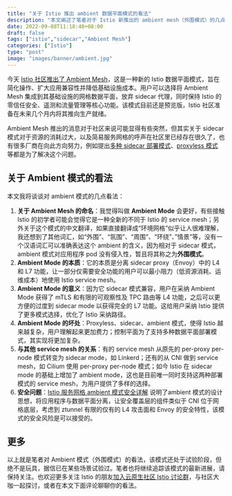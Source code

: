 ```yaml
---
title: "关于 Istio 推出 ambient 数据平面模式的看法"
description: "本文阐述了笔者对于 Istio 新推出的 ambient mesh（外围模式）的几点看法。"
date: 2022-09-08T11:18:40+08:00
draft: false
tags: ["istio","sidecar","Ambient Mesh"]
categories: ["Istio"]
type: "post"
image: "images/banner/ambient.jpg"
---
```


今天 [Istio 社区推出了 Ambient Mesh](https://lib.jimmysong.io/blog/introducing-ambient-mesh/)，这是一种新的 Istio 数据平面模式，旨在简化操作、扩大应用兼容性并降低基础设施成本。用户可以选择将 Ambient Mesh 集成到其基础设施的网格数据平面，放弃 sidecar 代理，同时保持 Istio 的零信任安全、遥测和流量管理等核心功能。该模式目前还是预览版，Istio 社区准备在未来几个月内将其推向生产就绪。

Ambient Mesh 推出的消息对于社区来说可能显得有些突然，但其实关于 sidecar 模式对于资源的消耗过大，以及简易服务网格的呼声在社区里已经存在很久了，也有很多厂商在向此方向努力，例如提出[多种 sidecar 部署模式](/blog/beyond-istio-oss/#sidecar-management)、[proxyless 模式](/blog/beyond-istio-oss/#proxyless-pattern) 等都是为了解决这个问题。

## 关于 Ambient 模式的看法

本文我将谈谈对 ambient 模式的几点看法：

1. **关于 Ambient Mesh 的命名**：我觉得叫做 **Ambient Mode** 会更好，有些接触 Istio 的初学者可能会觉得它是一种全新的不同于 Istio 的 service mesh；另外关于这个模式的中文翻译，如果直接翻译成“环境网格”似乎让人很难理解，我还想到了其他词汇，如“外围”、“氛围”、“周围”、“环绕”、”情景”等，没有一个汉语词汇可以准确表达这个 ambient 的含义，因为相对于 sidecar 模式，ambient 模式对应用程序 pod 没有侵入性，暂且将其称之为**外围模式**。
2. **Ambient Mode 的本质**：它的本质是分离 sidecar proxy（Envoy）中的 L4 和 L7 功能，让一部分仅需要安全功能的用户可以最小阻力（低资源消耗、运维成本）地使用 Istio service mesh。
3. **Ambient Mode 的意义**：因为它 sidecar 模式兼容，用户在采纳 Ambient Mode 获得了 mTLS 和有限的可观察性及 TPC 路由等 L4 功能，之后可以更方便的过度到 sidecar mode 以获得完全的 L7 功能。这给用户采纳 Istio 提供了更多模式选择，优化了 Istio 采纳路径。
4. **Ambient Mode 的坏处**：Proxyless、sidecar、ambient 模式，使得 Istio 越来越复杂，用户理解起来更加费力；控制平面为了支持多种数据平面部署模式，其实现将更加复杂。
5. **与其他 service mesh 的关系**：有的 service mesh 从原先的 per-proxy per-node 模式转变为 sidecar mode，如 Linkerd；还有的从 CNI 做到 service mesh，如 Cilium 使用 per-proxy per-node 模式；如今 Istio 在 sidecar mode 的基础上增加了 ambient mode，这也是目前唯一同时支持这两种部署模式的 service mesh，为用户提供了多样的选择。
6. **安全问题**：[Istio 服务网格 ambient 模式安全详解](https://lib.jimmysong.io/blog/ambient-security/) 说明了ambient 模式的设计思想，将应用程序与数据平面分离，让安全覆盖层的组件类似于 CNI 位于网格底层，考虑到 ztunnel 有限的仅有的 L4 攻击面和 Envoy 的安全特性，该模式的安全风险是可以接受的。

## 更多

以上就是笔者对 Ambient 模式（外围模式）的看法，该模式还处于试验阶段，但绝不是玩具，据信已在某些场景试验过。笔者也将继续追踪该模式的最新进展，请保持关注。也欢迎更多关注 Istio 的朋友[加入云原生社区 Istio 讨论群](https://cloudnative.to/community/join/)，与社区大咖一起探讨，或者在本文下面评论聊聊你的看法。
